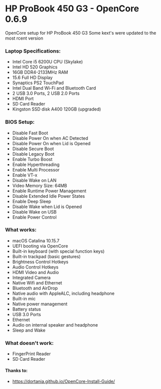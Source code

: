 # HP ProBook 450 G3 - OpenCore 0.6.9

OpenCore setup for HP ProBook 450 G3
Some kext's were updated to the most rcent version

### Laptop Specifications:
- Intel Core i5 6200U CPU (Skylake)
- Intel HD 520 Graphics
- 16GB DDR4-2133MHz RAM
- 15.6 Full HD Display
- Synaptics PS2 TouchPad
- Intel Dual Band Wi-Fi and Bluetooth Card
- 2 USB 3.0 Ports, 2 USB 2.0 Ports
- HDMI Port
- SD Card Reader
- Kingston SSD disk A400 120GB (upgraded)

### BIOS Setup:
- Disable Fast Boot
- Disable Power On when AC Detected
- Disable Power On when Lid is Opened
- Disable Secure Boot
- Disable Legacy Boot
- Enable Turbo Boost
- Enable Hyperthreading
- Enable Multi Processor
- Enable VT-x
- Disable Wake on LAN
- Video Memory Size: 64MB
- Enable Runtime Power Management
- Disable Extended Idle Power States
- Enable Deep Sleep
- Disable Wake when Lid is Opened
- Disable Wake on USB
- Enable Power Control

### What works:
- macOS Catalina 10.15.7
- UEFI booting via OpenCore
- Built-in keyboard (with special function keys)
- Built-in trackpad (basic gestures)
- Brightness Control Hotkeys
- Audio Control Hotkeys
- HDMI Video and Audio
- Integrated Camera
- Native Wifi and Ethernet
- Bluetooth and AirDrop
- Native audio with AppleALC, including headphone
- Built-in mic
- Native power management
- Battery status
- USB 3.0 Ports
- Ethernet
- Audio on internal speaker and headphone
- Sleep and Wake

### What doesn't work:
- FingerPrint Reader
- SD Card Reader

#### Thanks to:
- https://dortania.github.io/OpenCore-Install-Guide/